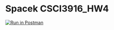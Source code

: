 # Spacek CSCI3916_HW4

[![Run in Postman](https://run.pstmn.io/button.svg)](https://app.getpostman.com/run-collection/f8cccfeac72ac8e0bad7#?env%5BCSCI3916_HW4%5D=W3sia2V5IjoidG9rZW4iLCJ2YWx1ZSI6IiIsImVuYWJsZWQiOnRydWV9XQ==)
